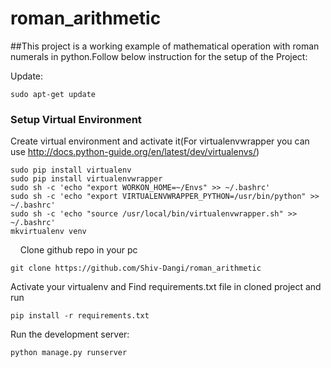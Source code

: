 # roman_arithmetic

##This project is a working example of mathematical operation with roman numerals in python.Follow below instruction for the setup of the Project:

Update:

    sudo apt-get update

### Setup Virtual Environment

Create virtual environment and activate it(For virtualenvwrapper you can use http://docs.python-guide.org/en/latest/dev/virtualenvs/)

    sudo pip install virtualenv
    sudo pip install virtualenvwrapper
    sudo sh -c 'echo "export WORKON_HOME=~/Envs" >> ~/.bashrc'
    sudo sh -c 'echo "export VIRTUALENVWRAPPER_PYTHON=/usr/bin/python" >> ~/.bashrc'
    sudo sh -c 'echo "source /usr/local/bin/virtualenvwrapper.sh" >> ~/.bashrc'
    mkvirtualenv venv
    
Clone github repo in your pc                                       

    git clone https://github.com/Shiv-Dangi/roman_arithmetic

Activate your virtualenv and Find requirements.txt file in cloned project and run

    pip install -r requirements.txt
    
Run the development server:    

    python manage.py runserver
    
